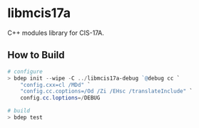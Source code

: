 # libmcis17a

C++ modules library for CIS-17A.

## How to Build

```powershell
# configure
> bdep init --wipe -C ../libmcis17a-debug `@debug cc `
    "config.cxx=cl /MDd" `
    "config.cc.coptions=/Od /Zi /EHsc /translateInclude" `
    config.cc.loptions=/DEBUG

# build
> bdep test
```
